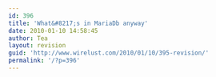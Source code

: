```yaml
---
id: 396
title: 'What&#8217;s in MariaDb anyway'
date: 2010-01-10 14:58:45
author: Tea
layout: revision
guid: 'http://www.wirelust.com/2010/01/10/395-revision/'
permalink: '/?p=396'
---
```


